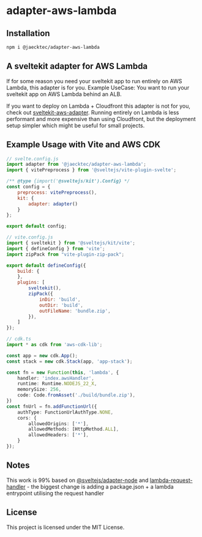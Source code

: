 # adapter-aws-lambda

## Installation

```bash
npm i @jaecktec/adapter-aws-lambda
```

## A sveltekit adapter for AWS Lambda
If for some reason you need your sveltekit app to run entirely on AWS Lambda, this adapter is for you.
Example UseCase: You want to run your sveltekit app on AWS Lambda behind an ALB.

If you want to deploy on Lambda + Cloudfront this adapter is not for you, check out [sveltekit-aws-adapter](https://github.com/juspay/sveltekit-aws-adapter).
Running entirely on Lambda is less performant and more expensive than using Cloudfront, but the deployment setup simpler which might be useful for small projects.

## Example Usage with Vite and AWS CDK
```javascript
// svelte.config.js
import adapter from '@jaecktec/adapter-aws-lambda';
import { vitePreprocess } from '@sveltejs/vite-plugin-svelte';

/** @type {import('@sveltejs/kit').Config} */
const config = {
	preprocess: vitePreprocess(),
	kit: {
		adapter: adapter()
	}
};

export default config;
```

```javascript
// vite.config.js
import { sveltekit } from '@sveltejs/kit/vite';
import { defineConfig } from 'vite';
import zipPack from "vite-plugin-zip-pack";

export default defineConfig({
	build: {
	},
	plugins: [
		sveltekit(),
		zipPack({
			inDir: 'build',
			outDir: 'build',
			outFileName: 'bundle.zip',
		}),
	]
});
```

```typescript
// cdk.ts
import * as cdk from 'aws-cdk-lib';

const app = new cdk.App();
const stack = new cdk.Stack(app, 'app-stack');

const fn = new Function(this, 'lambda', {
	handler: 'index.awsHandler',
	runtime: Runtime.NODEJS_22_X,
	memorySize: 256,
	code: Code.fromAsset('./build/bundle.zip'),
})
const fnUrl = fn.addFunctionUrl({
	authType: FunctionUrlAuthType.NONE,
	cors: {
		allowedOrigins: ['*'],
		allowedMethods: [HttpMethod.ALL],
		allowedHeaders: ['*'],
	}
});
```

## Notes
This work is 99% based on [@sveltejs/adapter-node](https://github.com/sveltejs/kit/blob/main/packages/adapter-node/README.md)
and [lambda-request-handler](https://github.com/janaz/lambda-request-handler) - the biggest change is adding a package.json + a lambda entrypoint utilising the request handler

## License

This project is licensed under the MIT License.
